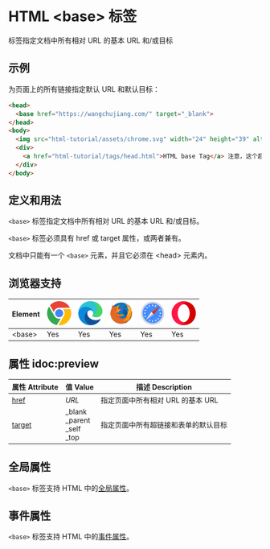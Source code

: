 HTML \<base> 标签
===

标签指定文档中所有相对 URL 的基本 URL 和/或目标

## 示例

为页面上的所有链接指定默认 URL 和默认目标：

```html idoc:preview:iframe
<head>
  <base href="https://wangchujiang.com/" target="_blank">
</head>
<body>
  <img src="html-tutorial/assets/chrome.svg" width="24" height="39" alt="chrome"> 请注意，我们只为图像指定了一个相对地址。 由于我们在 head 部分指定了基本 URL，浏览器将在“https://wangchujiang.com/html-tutorial/assets/chrome.svg”中查找图像。
  <div>
    <a href="html-tutorial/tags/head.html">HTML base Tag</a> 注意，这个超链接，将在新窗口打开 ”https://wangchujiang.com/html-tutorial/tags/head.html“
  </div>
</body>
```

## 定义和用法

`<base>` 标签指定文档中所有相对 URL 的基本 URL 和/或目标。

`<base>` 标签必须具有 href 或 target 属性，或两者兼有。

文档中只能有一个 `<base>` 元素，并且它必须在 \<head> 元素内。


## 浏览器支持

| Element |  ![chrome][1] | ![edge][2] | ![firefox][3] | ![safari][4] | ![opera][5] |
| ------- | --- | --- | --- | --- | --- |
| \<base> | Yes | Yes | Yes | Yes | Yes |
<!--rehype:style=width: 100%; display: inline-table;-->

## 属性 idoc:preview

| 属性 Attribute | 值 Value | 描述 Description |
| ------ | ------ | ------ |
| [href](./base_href.md)     | *URL* | 指定页面中所有相对 URL 的基本 URL|
| [target](./base_target.md) | \_blank<br/> \_parent<br/>\_self<br/>\_top | 指定页面中所有超链接和表单的默认目标 |
<!--rehype:style=width: 100%; display: inline-table;-->


## 全局属性

`<base>` 标签支持 HTML 中的[全局属性](../reference/standardattributes.md)。

## 事件属性

`<base>` 标签支持 HTML 中的[事件属性](../reference/eventattributes.md)。


[1]: ../assets/chrome.svg
[2]: ../assets/edge.svg
[3]: ../assets/firefox.svg
[4]: ../assets/safari.svg
[5]: ../assets/opera.svg